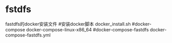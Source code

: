 # fstdfs
fastdfs的docker安装文件
#安装docker脚本
docker_install.sh
#docker-compose
docker-compose-linux-x86_64
#docker-compose-fastdfs
docker-compose-fastdfs.yml
